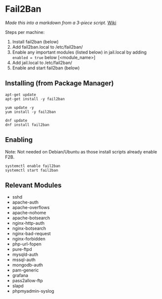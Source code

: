 # Fail2Ban
*Made this into a markdown from a 3-piece script.*
[Wiki](https://github.com/fail2ban/fail2ban/wiki)

Steps per machine:
  1. Install fail2ban (below)
  2. Add fail2ban.local to /etc/fail2ban/
  3. Enable any important modules (listed below) in jail.local by adding `enabled = true` below [<module_name>]
  4. Add jail.local to /etc/fail2ban/
  5. Enable and start fail2ban (below)

## Installing (from Package Manager)
```
apt-get update
apt-get install -y fail2ban
```
```
yum update -y
yum install -y fail2ban
```
```
dnf update
dnf install fail2ban
```

## Enabling
Note: Not needed on Debian/Ubuntu as those install scripts already enable F2B.
```
systemctl enable fail2ban
systemctl start fail2ban
```

## Relevant Modules
- sshd
- apache-auth
- apache-overflows
- apache-nohome
- apache-botsearch
- nginx-http-auth
- nginx-botsearch
- nginx-bad-request
- nginx-forbidden
- php-url-fopen
- pure-ftpd
- mysqld-auth
- mssql-auth
- mongodb-auth
- pam-generic
- grafana
- pass2allow-ftp
- slapd
- phpmyadmin-syslog
